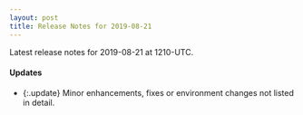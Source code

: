```yaml
---
layout: post
title: Release Notes for 2019-08-21
---
```


Latest release notes for 2019-08-21 at 1210-UTC.

<div class='updates' markdown='1'>

#### Updates

- {:.update} Minor enhancements, fixes or environment changes not listed in detail.

</div>


